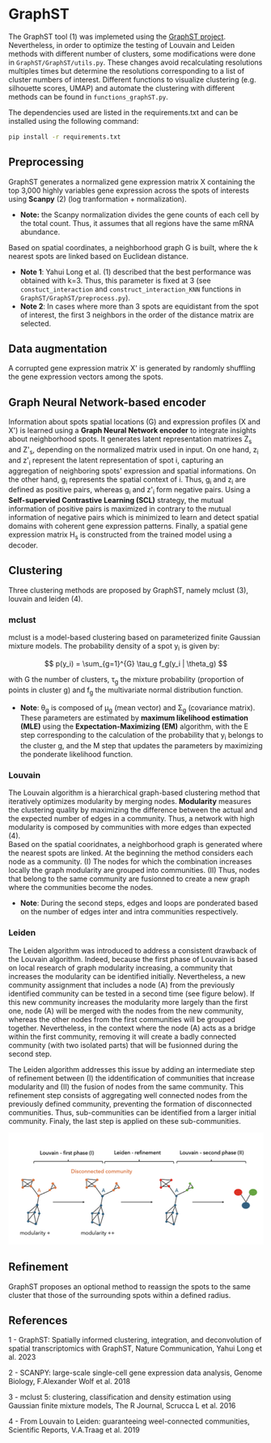 # GraphST

The GraphST tool (1) was implemeted using the [GraphST project](https://github.com/JinmiaoChenLab/GraphST). Nevertheless, in order to optimize the testing of Louvain and Leiden methods with different number of clusters, some modifications were done in `GraphST/GraphST/utils.py`. These changes avoid recalculating resolutions multiples times but determine the resolutions corresponding to a list of cluster numbers of interest. 
Different functions to visualize clustering (e.g. silhouette scores, UMAP) and automate the clustering with different methods can be found in `functions_graphST.py`.

The dependencies used are listed in the requirements.txt and can be installed using the following command:

```bash
pip install -r requirements.txt
```

## Preprocessing

GraphST generates a normalized gene expression matrix X containing the top 3,000 highly variables gene expression across the spots of interests using **Scanpy** (2) (log tranformation + normalization).
- **Note:** the Scanpy normalization divides the gene counts of each cell by the total count. Thus, it assumes that all regions have the same mRNA abundance.

Based on spatial coordinates, a neighborhood graph G is built, where the k nearest spots are linked based on Euclidean distance. 
- **Note 1**: Yahui Long et al. (1) described that the best performance was obtained with k=3. Thus, this parameter is fixed at 3 (see `constuct_interaction` and `construct_interaction_KNN` functions in `GraphST/GraphST/preprocess.py`).
- **Note 2**: In cases where more than 3 spots are equidistant from the spot of interest, the first 3 neighbors in the order of the distance matrix are selected. 

## Data augmentation

A corrupted gene expression matrix X' is generated by randomly shuffling the gene expression vectors among the spots. 

## Graph Neural Network-based encoder

Information about spots spatial locations (G) and expression profiles (X and X') is learned using a **Graph Neural Network encoder** to integrate insights about neighborhood spots. It generates latent representation matrixes Z<sub>s</sub> and Z'<sub>s</sub>, depending on the normalized matrix used in input.
On one hand, z<sub>i</sub> and z'<sub>i</sub> represent the latent representation of spot i, capturing an aggregation of neighboring spots' expression and spatial informations. On the other hand, g<sub>i</sub> represents the spatial context of i.
Thus, g<sub>i</sub> and z<sub>i</sub> are defined as positive pairs, whereas g<sub>i</sub> and z'<sub>i</sub> form negative pairs. Using a **Self-supervied Contrastive Learning (SCL)** strategy, the mutual information of positive pairs is maximized in contrary to the mutual information of negative pairs which is minimized to learn and detect spatial domains with coherent gene expression patterns. 
Finally, a spatial gene expression matrix H<sub>s</sub> is constructed from the trained model using a decoder. 

## Clustering

Three clustering methods are proposed by GraphST, namely mclust (3), louvain and leiden (4).

### mclust

mclust is a model-based clustering based on parameterized finite Gaussian mixture models.
The probability density of a spot y<sub>i</sub> is given by:

$$
p(y_i) = \sum_{g=1}^{G} \tau_g f_g(y_i | \theta_g)
$$

with G the number of clusters, τ<sub>g</sub> the mixture probability (proportion of points in cluster g) and f<sub>g</sub> the multivariate normal distribution function.  
- **Note**: θ<sub>g</sub> is composed of μ<sub>g</sub>  (mean vector) and Σ<sub>g</sub> (covariance matrix).  
These parameters are estimated by **maximum likelihood estimation (MLE)** using the **Expectation-Maximizing (EM)** algorithm, with the E step corresponding to the calculation of the probability that y<sub>i</sub> belongs to the cluster g, and the M step that updates the parameters by maximizing the ponderate likelihood function. 

### Louvain

The Louvain algorithm is a hierarchical graph-based clustering method that iteratively optimizes modularity by merging nodes. 
**Modularity** measures the clustering quality by maximizing the difference between the actual and the expected number of edges in a community. Thus, a network with high modularity is composed by communities with more edges than expected (4).  
Based on the spatial cooridnates, a neighborhood graph is generated where the nearest spots are linked. At the beginning the method considers each node as a community.
(I) The nodes for which the combination increases locally the graph modularity are grouped into communities. 
(II) Thus, nodes that belong to the same community are fusionned to create a new graph where the communities become the nodes. 
 - **Note**: During the second steps, edges and loops are ponderated based on the number of edges inter and intra communities respectively.

   
### Leiden

The Leiden algorithm was introduced to address a consistent drawback of the Louvain algorithm. Indeed, because the first phase of Louvain is based on local research of graph modularity increasing, a  community that increases the modularity can be identified initially. Nevertheless, a new community assignment that includes a node (A) from the previously identified community can be tested in a second time (see figure below). If this new community increases the modularity more largely than the first one, node (A) will be merged with the nodes from the new community, whereas the other nodes from the first communities will be grouped together.
Nevertheless, in the context where the node (A) acts as a bridge within the first community, removing it will create a badly connected community (with two isolated parts) that will be fusionned during the second step. 

The Leiden algorithm addresses this issue by adding an intermediate step of refinement between (I) the iddentification of communities that increase modularity and (II) the fusion of nodes from the same community. This refinement step consists of aggregating well connected nodes from the previously defined community, preventing the formation of disconnected communities. Thus, sub-communities can be identified from a larger initial community. Finaly, the last step is applied on these sub-communities.

![leiden_figures](figures/leiden_figure.png)


## Refinement

GraphST proposes an optional method to reassign the spots to the same cluster that those of the surrounding spots within a defined radius.  

## References

1 - GraphST: Spatially informed clustering, integration, and deconvolution of spatial transcriptomics with GraphST, Nature Communication, Yahui Long et al. 2023

2 - SCANPY: large-scale single-cell gene expression data analysis, Genome Biology, F.Alexander Wolf et al. 2018

3 - mclust 5: clustering, classification and density estimation using Gaussian finite mixture models, The R Journal, Scrucca L et al. 2016

4 - From Louvain to Leiden: guaranteeing weel-connected communities, Scientific Reports, V.A.Traag et al. 2019
